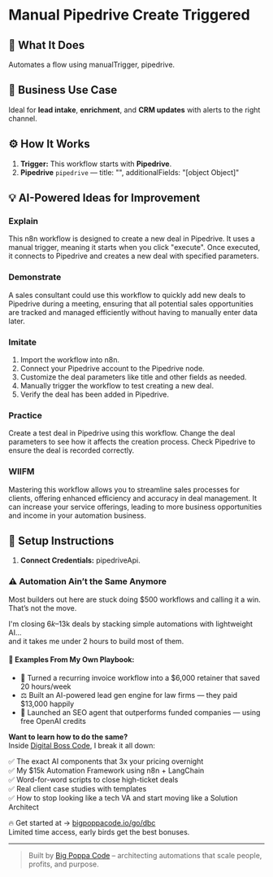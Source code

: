 # Manual Pipedrive Create Triggered
  ## 🚀 What It Does
  Automates a flow using manualTrigger, pipedrive.
  
  ## 💼 Business Use Case
  Ideal for **lead intake**, **enrichment**, and **CRM updates** with alerts to the right channel.
  
  ## ⚙️ How It Works
  1. **Trigger:** This workflow starts with **Pipedrive**.
  2. **Pipedrive** `pipedrive` — title: "", additionalFields: "[object Object]"
  
  ## 💡 AI-Powered Ideas for Improvement
  ### Explain
This n8n workflow is designed to create a new deal in Pipedrive. It uses a manual trigger, meaning it starts when you click "execute". Once executed, it connects to Pipedrive and creates a new deal with specified parameters.

### Demonstrate
A sales consultant could use this workflow to quickly add new deals to Pipedrive during a meeting, ensuring that all potential sales opportunities are tracked and managed efficiently without having to manually enter data later.

### Imitate
1. Import the workflow into n8n.
2. Connect your Pipedrive account to the Pipedrive node.
3. Customize the deal parameters like title and other fields as needed.
4. Manually trigger the workflow to test creating a new deal.
5. Verify the deal has been added in Pipedrive.

### Practice
Create a test deal in Pipedrive using this workflow. Change the deal parameters to see how it affects the creation process. Check Pipedrive to ensure the deal is recorded correctly.

### WIIFM
Mastering this workflow allows you to streamline sales processes for clients, offering enhanced efficiency and accuracy in deal management. It can increase your service offerings, leading to more business opportunities and income in your automation business.
  
  ## 🔧 Setup Instructions
  1. **Connect Credentials:** pipedriveApi.
  
### ⚠️ Automation Ain’t the Same Anymore

Most builders out here are stuck doing $500 workflows and calling it a win.  
That’s not the move.  

I'm closing $6k–$13k deals by stacking simple automations with lightweight AI...  
and it takes me under 2 hours to build most of them.

#### 🧠 Examples From My Own Playbook:
- 🔁 Turned a recurring invoice workflow into a $6,000 retainer that saved 20 hours/week  
- ⚖️ Built an AI-powered lead gen engine for law firms — they paid $13,000 happily  
- 🚀 Launched an SEO agent that outperforms funded companies — using free OpenAI credits  

**Want to learn how to do the same?**  
Inside [Digital Boss Code](https://bigpoppacode.io/go/dbc), I break it all down:

✅ The exact AI components that 3x your pricing overnight  
✅ My $15k Automation Framework using n8n + LangChain  
✅ Word-for-word scripts to close high-ticket deals  
✅ Real client case studies with templates  
✅ How to stop looking like a tech VA and start moving like a Solution Architect  

🔥 Get started at → [bigpoppacode.io/go/dbc](https://bigpoppacode.io/go/dbc)  
Limited time access, early birds get the best bonuses.

---
> Built by [Big Poppa Code](https://bigpoppacode.io) – architecting automations that scale people, profits, and purpose.
  